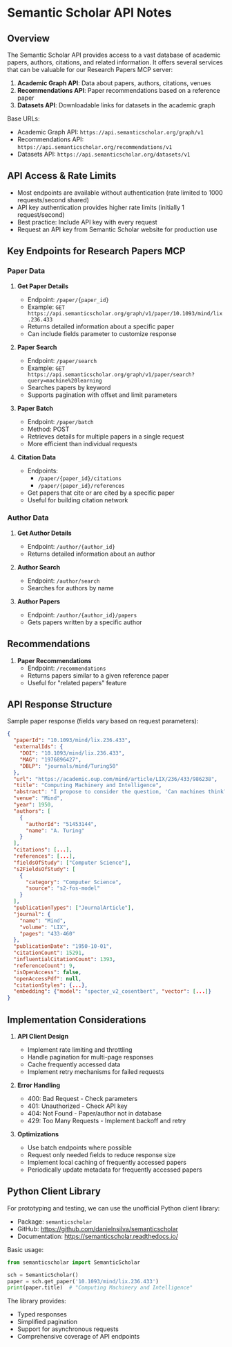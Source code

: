 # Semantic Scholar API Notes

## Overview

The Semantic Scholar API provides access to a vast database of academic papers, authors, citations, and related information. It offers several services that can be valuable for our Research Papers MCP server:

1. **Academic Graph API**: Data about papers, authors, citations, venues
2. **Recommendations API**: Paper recommendations based on a reference paper
3. **Datasets API**: Downloadable links for datasets in the academic graph

Base URLs:
- Academic Graph API: `https://api.semanticscholar.org/graph/v1`
- Recommendations API: `https://api.semanticscholar.org/recommendations/v1`
- Datasets API: `https://api.semanticscholar.org/datasets/v1`

## API Access & Rate Limits

- Most endpoints are available without authentication (rate limited to 1000 requests/second shared)
- API key authentication provides higher rate limits (initially 1 request/second)
- Best practice: Include API key with every request
- Request an API key from Semantic Scholar website for production use

## Key Endpoints for Research Papers MCP

### Paper Data

1. **Get Paper Details**
   - Endpoint: `/paper/{paper_id}`
   - Example: `GET https://api.semanticscholar.org/graph/v1/paper/10.1093/mind/lix.236.433`
   - Returns detailed information about a specific paper
   - Can include fields parameter to customize response

2. **Paper Search**
   - Endpoint: `/paper/search`
   - Example: `GET https://api.semanticscholar.org/graph/v1/paper/search?query=machine%20learning`
   - Searches papers by keyword
   - Supports pagination with offset and limit parameters

3. **Paper Batch**
   - Endpoint: `/paper/batch`
   - Method: POST
   - Retrieves details for multiple papers in a single request
   - More efficient than individual requests

4. **Citation Data**
   - Endpoints: 
     - `/paper/{paper_id}/citations`
     - `/paper/{paper_id}/references`
   - Get papers that cite or are cited by a specific paper
   - Useful for building citation network

### Author Data

1. **Get Author Details**
   - Endpoint: `/author/{author_id}`
   - Returns detailed information about an author

2. **Author Search**
   - Endpoint: `/author/search`
   - Searches for authors by name

3. **Author Papers**
   - Endpoint: `/author/{author_id}/papers`
   - Gets papers written by a specific author

## Recommendations

1. **Paper Recommendations**
   - Endpoint: `/recommendations`
   - Returns papers similar to a given reference paper
   - Useful for "related papers" feature

## API Response Structure

Sample paper response (fields vary based on request parameters):

```json
{
  "paperId": "10.1093/mind/lix.236.433",
  "externalIds": {
    "DOI": "10.1093/mind/lix.236.433",
    "MAG": "1976896427",
    "DBLP": "journals/mind/Turing50"
  },
  "url": "https://academic.oup.com/mind/article/LIX/236/433/986238",
  "title": "Computing Machinery and Intelligence",
  "abstract": "I propose to consider the question, 'Can machines think?' This should begin...",
  "venue": "Mind",
  "year": 1950,
  "authors": [
    {
      "authorId": "51453144",
      "name": "A. Turing"
    }
  ],
  "citations": [...],
  "references": [...],
  "fieldsOfStudy": ["Computer Science"],
  "s2FieldsOfStudy": [
    {
      "category": "Computer Science",
      "source": "s2-fos-model"
    }
  ],
  "publicationTypes": ["JournalArticle"],
  "journal": {
    "name": "Mind",
    "volume": "LIX",
    "pages": "433-460"
  },
  "publicationDate": "1950-10-01",
  "citationCount": 15291,
  "influentialCitationCount": 1393,
  "referenceCount": 9,
  "isOpenAccess": false,
  "openAccessPdf": null,
  "citationStyles": {...},
  "embedding": {"model": "specter_v2_cosentbert", "vector": [...]}
}
```

## Implementation Considerations

1. **API Client Design**
   - Implement rate limiting and throttling
   - Handle pagination for multi-page responses
   - Cache frequently accessed data
   - Implement retry mechanisms for failed requests

2. **Error Handling**
   - 400: Bad Request - Check parameters
   - 401: Unauthorized - Check API key
   - 404: Not Found - Paper/author not in database
   - 429: Too Many Requests - Implement backoff and retry

3. **Optimizations**
   - Use batch endpoints where possible
   - Request only needed fields to reduce response size
   - Implement local caching of frequently accessed papers
   - Periodically update metadata for frequently accessed papers

## Python Client Library

For prototyping and testing, we can use the unofficial Python client library:
- Package: `semanticscholar`
- GitHub: https://github.com/danielnsilva/semanticscholar
- Documentation: https://semanticscholar.readthedocs.io/

Basic usage:
```python
from semanticscholar import SemanticScholar

sch = SemanticScholar()
paper = sch.get_paper('10.1093/mind/lix.236.433')
print(paper.title)  # "Computing Machinery and Intelligence"
```

The library provides:
- Typed responses
- Simplified pagination
- Support for asynchronous requests
- Comprehensive coverage of API endpoints